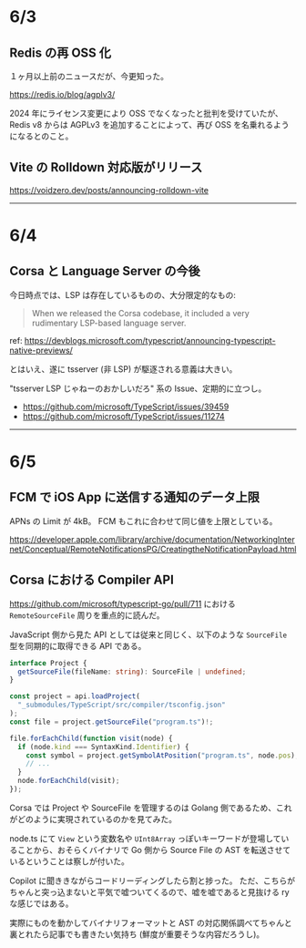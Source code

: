 # 6/3

## Redis の再 OSS 化

１ヶ月以上前のニュースだが、今更知った。

https://redis.io/blog/agplv3/

2024 年にライセンス変更により OSS でなくなったと批判を受けていたが、Redis v8 からは AGPLv3 を追加することによって、再び OSS を名乗れるようになるとのこと。

## Vite の Rolldown 対応版がリリース

https://voidzero.dev/posts/announcing-rolldown-vite

---

# 6/4

## Corsa と Language Server の今後

今日時点では、LSP は存在しているものの、大分限定的なもの:

> When we released the Corsa codebase, it included a very rudimentary LSP-based language server.

ref: https://devblogs.microsoft.com/typescript/announcing-typescript-native-previews/

とはいえ、遂に tsserver (非 LSP) が駆逐される意義は大きい。

"tsserver LSP じゃねーのおかしいだろ" 系の Issue、定期的に立つし。

- https://github.com/microsoft/TypeScript/issues/39459
- https://github.com/microsoft/TypeScript/issues/11274

---

# 6/5

## FCM で iOS App に送信する通知のデータ上限

APNs の Limit が 4kB。 FCM もこれに合わせて同じ値を上限としている。

https://developer.apple.com/library/archive/documentation/NetworkingInternet/Conceptual/RemoteNotificationsPG/CreatingtheNotificationPayload.html

## Corsa における Compiler API

https://github.com/microsoft/typescript-go/pull/711 における `RemoteSourceFile` 周りを重点的に読んだ。

JavaScript 側から見た API としては従来と同じく、以下のような `SourceFile` 型を同期的に取得できる API である。

```ts
interface Project {
  getSourceFile(fileName: string): SourceFile | undefined;
}
```

```ts
const project = api.loadProject(
  "_submodules/TypeScript/src/compiler/tsconfig.json"
);
const file = project.getSourceFile("program.ts")!;

file.forEachChild(function visit(node) {
  if (node.kind === SyntaxKind.Identifier) {
    const symbol = project.getSymbolAtPosition("program.ts", node.pos);
    // ...
  }
  node.forEachChild(visit);
});
```

Corsa では Project や SourceFile を管理するのは Golang 側であるため、これがどのように実現されているのかを見てみた。

node.ts にて `View` という変数名や `UInt8Array` っぽいキーワードが登場していることから、おそらくバイナリで Go 側から Source File の AST を転送させているということは察しが付いた。

Copilot に聞ききながらコードリーディングしたら割と捗った。
ただ、こちらがちゃんと突っ込まないと平気で嘘ついてくるので、嘘を嘘であると見抜ける ry な感じではある。

実際にものを動かしてバイナリフォーマットと AST の対応関係調べてちゃんと裏とれたら記事でも書きたい気持ち (鮮度が重要そうな内容だろうし)。
